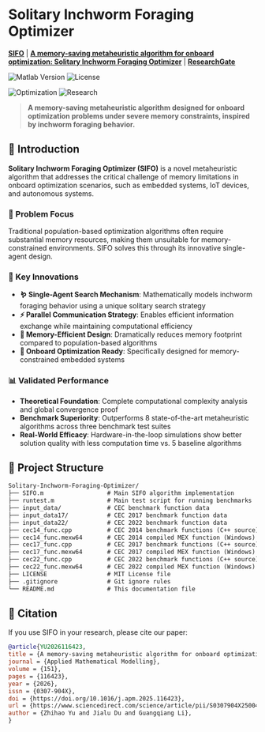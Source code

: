# Solitary Inchworm Foraging Optimizer

**[SIFO](https://github.com/ElkmanY/Solitary-Inchworm-Foraging-Optimizer)** | **[A memory-saving metaheuristic algorithm for onboard optimization: Solitary Inchworm Foraging Optimizer](https://doi.org/10.1016/j.apm.2025.116423)** | **[ResearchGate](https://www.researchgate.net/publication/395423663)**

<!--![Python Version](https://img.shields.io/badge/Python-3.8%2B-blue) -->
![Matlab Version](https://img.shields.io/badge/Matlab-2020%2B-blue)
![License](https://img.shields.io/badge/License-MIT-green)

![Optimization](https://img.shields.io/badge/Metaheuristic-Memory%20Efficient-orange)
![Research](https://img.shields.io/badge/Type-Research%20Implementation-yellow)
<!--![Framework](https://img.shields.io/badge/PyTorch-1.9%2B-orange) <!-- 可选，显示框架 -->

> **A memory-saving metaheuristic algorithm designed for onboard optimization problems under severe memory constraints, inspired by inchworm foraging behavior.**

## 📖 Introduction

**Solitary Inchworm Foraging Optimizer (SIFO)** is a novel metaheuristic algorithm that addresses the critical challenge of memory limitations in onboard optimization scenarios, such as embedded systems, IoT devices, and autonomous systems.

### 🎯 Problem Focus
Traditional population-based optimization algorithms often require substantial memory resources, making them unsuitable for memory-constrained environments. SIFO solves this through its innovative single-agent design.

### 🔬 Key Innovations

- **🪱 Single-Agent Search Mechanism**: Mathematically models inchworm foraging behavior using a unique solitary search strategy
- **⚡ Parallel Communication Strategy**: Enables efficient information exchange while maintaining computational efficiency  
- **💾 Memory-Efficient Design**: Dramatically reduces memory footprint compared to population-based algorithms
- **🎯 Onboard Optimization Ready**: Specifically designed for memory-constrained embedded systems

### 📊 Validated Performance

- **Theoretical Foundation**: Complete computational complexity analysis and global convergence proof
- **Benchmark Superiority**: Outperforms 8 state-of-the-art metaheuristic algorithms across three benchmark test suites
- **Real-World Efficacy**: Hardware-in-the-loop simulations show better solution quality with less computation time vs. 5 baseline algorithms


## 📁 Project Structure
```tex
Solitary-Inchworm-Foraging-Optimizer/
├── SIFO.m                  # Main SIFO algorithm implementation
├── runtest.m               # Main test script for running benchmarks
├── input_data/             # CEC benchmark function data
├── input_data17/           # CEC 2017 benchmark function data  
├── input_data22/           # CEC 2022 benchmark function data
├── cec14_func.cpp          # CEC 2014 benchmark functions (C++ source)
├── cec14_func.mexw64       # CEC 2014 compiled MEX function (Windows)
├── cec17_func.cpp          # CEC 2017 benchmark functions (C++ source)
├── cec17_func.mexw64       # CEC 2017 compiled MEX function (Windows)
├── cec22_func.cpp          # CEC 2022 benchmark functions (C++ source)
├── cec22_func.mexw64       # CEC 2022 compiled MEX function (Windows)
├── LICENSE                 # MIT License file
├── .gitignore              # Git ignore rules
└── README.md               # This documentation file
```

## 🔬 Citation
If you use SIFO in your research, please cite our paper:

```bibtex
@article{YU2026116423,
title = {A memory-saving metaheuristic algorithm for onboard optimization: Solitary Inchworm Foraging Optimizer},
journal = {Applied Mathematical Modelling},
volume = {151},
pages = {116423},
year = {2026},
issn = {0307-904X},
doi = {https://doi.org/10.1016/j.apm.2025.116423},
url = {https://www.sciencedirect.com/science/article/pii/S0307904X25004974},
author = {Zhihao Yu and Jialu Du and Guangqiang Li},
}
```